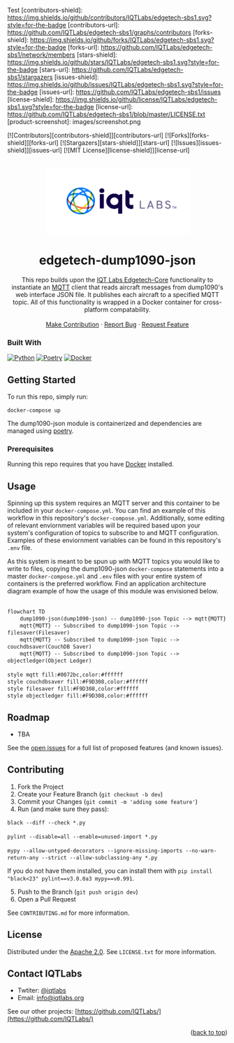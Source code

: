 <a name="readme-top"></a>
Test
[contributors-shield]: https://img.shields.io/github/contributors/IQTLabs/edgetech-sbs1.svg?style=for-the-badge
[contributors-url]: https://github.com/IQTLabs/edgetech-sbs1/graphs/contributors
[forks-shield]: https://img.shields.io/github/forks/IQTLabs/edgetech-sbs1.svg?style=for-the-badge
[forks-url]: https://github.com/IQTLabs/edgetech-sbs1/network/members
[stars-shield]: https://img.shields.io/github/stars/IQTLabs/edgetech-sbs1.svg?style=for-the-badge
[stars-url]: https://github.com/IQTLabs/edgetech-sbs1/stargazers
[issues-shield]: https://img.shields.io/github/issues/IQTLabs/edgetech-sbs1.svg?style=for-the-badge
[issues-url]: https://github.com/IQTLabs/edgetech-sbs1/issues
[license-shield]: https://img.shields.io/github/license/IQTLabs/edgetech-sbs1.svg?style=for-the-badge
[license-url]: https://github.com/IQTLabs/edgetech-sbs1/blob/master/LICENSE.txt
[product-screenshot]: images/screenshot.png

[Python]: https://img.shields.io/badge/python-000000?style=for-the-badge&logo=python
[Python-url]: https://www.python.org
[Poetry]: https://img.shields.io/badge/poetry-20232A?style=for-the-badge&logo=poetry
[Poetry-url]: https://python-poetry.org
[Docker]: https://img.shields.io/badge/docker-35495E?style=for-the-badge&logo=docker
[Docker-url]: https://www.docker.com

[![Contributors][contributors-shield]][contributors-url]
[![Forks][forks-shield]][forks-url]
[![Stargazers][stars-shield]][stars-url]
[![Issues][issues-shield]][issues-url]
[![MIT License][license-shield]][license-url]

<br />
<div align="center">
  <a href="https://iqtlabs.org/">
    <img src="images/logo.png" alt="Logo" width="331" height="153">
  </a>

<h1 align="center">edgetech-dump1090-json</h1>

  <p align="center">
    This repo builds upon the <a href="https://github.com/IQTLabs/edgetech-core">IQT Labs Edgetech-Core</a> functionality to instantiate an <a href="https://projects.eclipse.org/projects/iot.mosquitto">MQTT</a> client that reads aircraft messages from dump1090's web interface JSON file.  It publishes each aircraft to a specified MQTT topic. All of this functionality is wrapped in a Docker container for cross-platform compatability. 
    <br/>
    <br/>
    <a href="https://github.com/IQTLabs/edgetech-dump1090-json/pulls">Make Contribution</a>
    ·
    <a href="https://github.com/IQTLabs/edgetech-dump1090-json/issues">Report Bug</a>
    ·
    <a href="https://github.com/IQTLabs/edgetech-dump1090-json/issues">Request Feature</a>
  </p>
</div>

### Built With

[![Python][Python]][Python-url]
[![Poetry][Poetry]][Poetry-url]
[![Docker][Docker]][Docker-url]

## Getting Started

To run this repo, simply run:

```
docker-compose up
```

The dump1090-json module is containerized and dependencies are managed using [poetry]("https://python-poetry.org"). 

### Prerequisites

Running this repo requires that you have [Docker](https://www.docker.com) installed. 

## Usage

Spinning up this system requires an MQTT server and this container to be included in your `docker-compose.yml`. You can find an example of this workflow in this repository's `docker-compose.yml`. Additionally, some editing of relevant enviornment variables will be required based upon your system's configuration of topics to subscribe to and MQTT configuration. Examples of these enviornment variables can be found in this repository's `.env` file. 

As this system is meant to be spun up with MQTT topics you would like to write to files, copying the dump1090-json `docker-compose` statements into a master `docker-compose.yml` and  `.env` files with your entire system of containers is the preferred workflow. Find an application architecture diagram example of how the usage of this module was envisioned below.

```mermaid 

flowchart TD
    dump1090-json(dump1090-json) -- dump1090-json Topic --> mqtt{MQTT}
    mqtt{MQTT} -- Subscribed to dump1090-json Topic --> filesaver(Filesaver)
    mqtt{MQTT} -- Subscribed to dump1090-json Topic -->  couchdbsaver(CouchDB Saver)
    mqtt{MQTT} -- Subscribed to dump1090-json Topic -->  objectledger(Object Ledger)

style mqtt fill:#0072bc,color:#ffffff
style couchdbsaver fill:#F9D308,color:#ffffff
style filesaver fill:#F9D308,color:#ffffff
style objectledger fill:#F9D308,color:#ffffff

```

## Roadmap

- TBA

See the [open issues](https://github.com/github_username/repo_name/issues) for a full list of proposed features (and known issues).

## Contributing

1. Fork the Project
2. Create your Feature Branch (`git checkout -b dev`)
3. Commit your Changes (`git commit -m 'adding some feature'`)
4. Run (and make sure they pass):
```
black --diff --check *.py

pylint --disable=all --enable=unused-import *.py

mypy --allow-untyped-decorators --ignore-missing-imports --no-warn-return-any --strict --allow-subclassing-any *.py
```
If you do not have them installed, you can install them with `pip install "black<23" pylint==v3.0.0a3 mypy==v0.991`.

5. Push to the Branch (`git push origin dev`)
6. Open a Pull Request

See `CONTRIBUTING.md` for more information.

## License

Distributed under the [Apache 2.0](https://github.com/IQTLabs/edgetech-sbs1/blob/main/LICENSE). See `LICENSE.txt` for more information.

## Contact IQTLabs

  - Twtiter: [@iqtlabs](https://twitter.com/iqtlabs)
  - Email: info@iqtlabs.org

See our other projects: [https://github.com/IQTLabs/](https://github.com/IQTLabs/)

<p align="right">(<a href="#readme-top">back to top</a>)</p>





